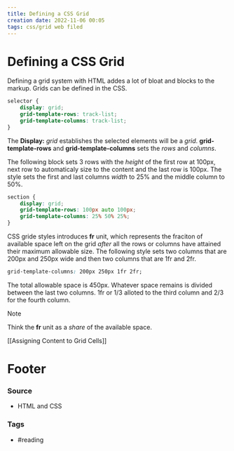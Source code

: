```yaml
---
title: Defining a CSS Grid
creation date: 2022-11-06 00:05
tags: css/grid web filed
---
```


# Defining a CSS Grid

Defining a grid system with HTML addes a lot of bloat and blocks to the markup. Grids can be defined in the CSS.
```css
selector {
	display: grid;
	grid-template-rows: track-list;
	grid-template-columns: track-list;
}
```
The **Display:** *grid* establishes the selected elements will be a *grid*. **grid-template-rows** and **grid-template-columns** sets the *rows* and *columns*. 

The following block sets 3 rows with the *height* of the first row at 100px, next row to automaticaly size to the content and the last row is 100px. The style sets the first and last columns *width* to 25% and the middle column to 50%.

```css
section {
	display: grid;
	grid-template-rows: 100px auto 100px;
	grid-template-columns: 25% 50% 25%;
}
```

CSS gride styles introduces **fr** unit, which represents the fraciton of available space left on the grid *after* all the rows or columns have attained their maximum allowable size. The following style sets two columns that are 200px and 250px wide and then two columns that are 1fr and 2fr.

```css
grid-template-columns: 200px 250px 1fr 2fr;
```

The total allowable space is 450px. Whatever space remains is divided between the last two columns. 1fr or 1/3 alloted to the third column and 2/3 for the fourth column.

> [!note] 
> Think the **fr** unit as a *share* of the available space.

[[Assigning Content to Grid Cells]]

# Footer
### Source
- HTML and CSS
### Tags
- #reading

